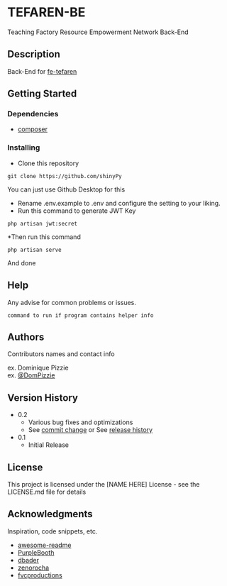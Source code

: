 # TEFAREN-BE
Teaching Factory Resource Empowerment Network Back-End
## Description
Back-End for [fe-tefaren](https://github.com/heker-pixel/fe-tefaren-v2)
## Getting Started

### Dependencies

* [composer](http://composer.org/)

### Installing

* Clone this repository
```
git clone https://github.com/shinyPy
```
You can just use Github Desktop for this
* Rename .env.example to .env and configure the setting to your liking.
* Run this command to generate JWT Key
```
php artisan jwt:secret
```
*Then run this command
```
php artisan serve
```
And done
## Help

Any advise for common problems or issues.
```
command to run if program contains helper info
```

## Authors

Contributors names and contact info

ex. Dominique Pizzie  
ex. [@DomPizzie](https://twitter.com/dompizzie)

## Version History

* 0.2
    * Various bug fixes and optimizations
    * See [commit change]() or See [release history]()
* 0.1
    * Initial Release

## License

This project is licensed under the [NAME HERE] License - see the LICENSE.md file for details

## Acknowledgments

Inspiration, code snippets, etc.
* [awesome-readme](https://github.com/matiassingers/awesome-readme)
* [PurpleBooth](https://gist.github.com/PurpleBooth/109311bb0361f32d87a2)
* [dbader](https://github.com/dbader/readme-template)
* [zenorocha](https://gist.github.com/zenorocha/4526327)
* [fvcproductions](https://gist.github.com/fvcproductions/1bfc2d4aecb01a834b46)
